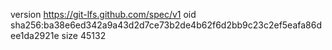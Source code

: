 version https://git-lfs.github.com/spec/v1
oid sha256:ba38e6ed342a9a43d2d7ce73b2de4b62f6d2bb9c23c2ef5eafa86dee1da2921e
size 45132
